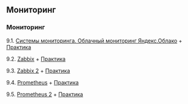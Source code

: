 ## Мониторинг

### Мониторинг

9.1. [Системы мониторинга. Облачный мониторинг Яндекс.Облако](https://github.com/guillotine666/nah/blob/master/monitoring/notes/9-1.md) + [Практика](https://github.com/guillotine666/nah/blob/master/monitoring/homeworks/9-01.md)

9.2. [Zabbix](https://github.com/guillotine666/nah/blob/master/monitoring/notes/9-2.md) + [Практика](https://github.com/guillotine666/nah/blob/master/monitoring/homeworks/9-02.md)

9.3. [Zabbix 2](https://github.com/guillotine666/nah/blob/master/monitoring/notes/9-3.md) + [Практика](https://github.com/guillotine666/nah/blob/master/monitoring/homeworks/9-03.md)

9.4. [Prometheus](https://github.com/guillotine666/nah/blob/master/monitoring/notes/9-4.md) + [Практика](https://github.com/guillotine666/nah/blob/master/monitoring/homeworks/9-04.md)

9.5. [Prometheus 2](https://github.com/guillotine666/nah/blob/master/monitoring/notes/9-5.md) + [Практика](https://github.com/guillotine666/nah/blob/master/monitoring/homeworks/9-05.md)
